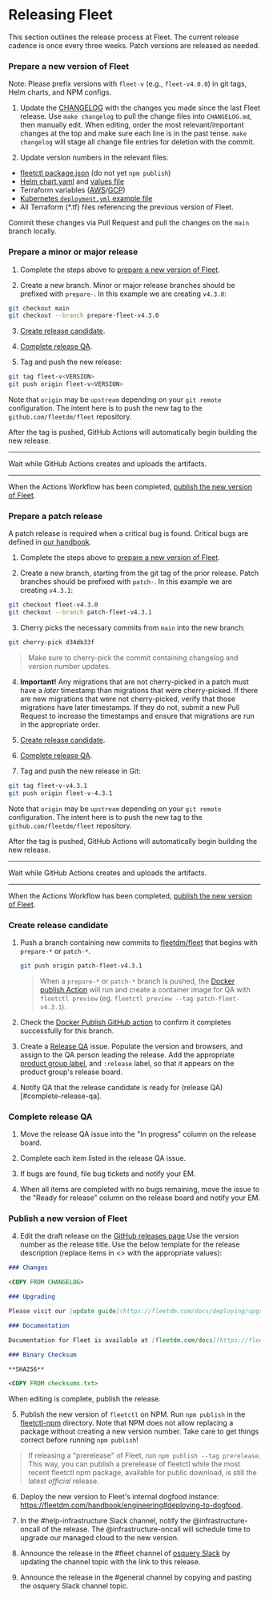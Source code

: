 # Releasing Fleet

This section outlines the release process at Fleet. The current release cadence is once every three weeks. Patch versions are released as needed.

### Prepare a new version of Fleet

Note: Please prefix versions with `fleet-v` (e.g., `fleet-v4.0.0`) in git tags, Helm charts, and NPM configs.

1. Update the [CHANGELOG](https://github.com/fleetdm/fleet/blob/main/CHANGELOG.md) with the changes you made since the last Fleet release. Use `make changelog` to pull the change files into `CHANGELOG.md`, then manually edit. When editing, order the most relevant/important changes at the top and make sure each line is in the past tense. `make changelog` will stage all change file entries for deletion with the commit.

2. Update version numbers in the relevant files:

- [fleetctl package.json](https://github.com/fleetdm/fleet/blob/main/tools/fleetctl-npm/package.json) (do not yet `npm publish`)
- [Helm chart.yaml](https://github.com/fleetdm/fleet/blob/main/charts/fleet/Chart.yaml) and [values file](https://github.com/fleetdm/fleet/blob/main/charts/fleet/values.yaml)
- Terraform variables ([AWS](https://github.com/fleetdm/fleet/blob/main/infrastructure/dogfood/terraform/aws/variables.tf)/[GCP](https://github.com/fleetdm/fleet/blob/main/infrastructure/dogfood/terraform/gcp/variables.tf))
- [Kubernetes `deployment.yml` example file](https://github.com/fleetdm/fleet/blob/main/docs/Deploy/Deploying-Fleet-on-Kubernetes.md)
- All Terraform (*.tf) files referencing the previous version of Fleet.

Commit these changes via Pull Request and pull the changes on the `main` branch locally.

### Prepare a minor or major release

1. Complete the steps above to [prepare a new version of Fleet](#prepare-a-new-version-of-fleet).

2. Create a new branch. Minor or major release branches should be prefixed with `prepare-`. In this example we are creating `v4.3.0`:

```sh
git checkout main
git checkout --branch prepare-fleet-v4.3.0
```

3. [Create release candidate](#create-release-candidate). 

4. [Complete release QA](#complete-release-qa). 

5. Tag and push the new release:

```sh
git tag fleet-v<VERSION>
git push origin fleet-v<VERSION>
```

Note that `origin` may be `upstream` depending on your `git remote` configuration. The intent here
is to push the new tag to the `github.com/fleetdm/fleet` repository.

After the tag is pushed, GitHub Actions will automatically begin building the new release.

***

Wait while GitHub Actions creates and uploads the artifacts.

***

When the Actions Workflow has been completed, [publish the new version of Fleet](#publish-a-new-version-of-fleet).

### Prepare a patch release

A patch release is required when a critical bug is found. Critical bugs are defined in [our handbook](https://fleetdm.com/handbook/quality#critical-bugs).

1. Complete the steps above to [prepare a new version of Fleet](#prepare-a-new-version-of-fleet).

2. Create a new branch, starting from the git tag of the prior release. Patch branches should be prefixed with `patch-`. In this example we are creating `v4.3.1`:
   
```sh
git checkout fleet-v4.3.0
git checkout --branch patch-fleet-v4.3.1
```

3. Cherry picks the necessary commits from `main` into the new branch:
  
```sh
git cherry-pick d34db33f
```

> Make sure to cherry-pick the commit containing changelog and version number updates.

4. **Important!** Any migrations that are not cherry-picked in a patch must have a _later_ timestamp than migrations that were cherry-picked. If there are new migrations that were not cherry-picked, verify that those migrations have later timestamps. If they do not, submit a new Pull Request to increase the timestamps and ensure that migrations are run in the appropriate order.

5. [Create release candidate](#create-release-candidate). 

6. [Complete release QA](#complete-release-qa). 

7. Tag and push the new release in Git:
  
```sh
git tag fleet-v-v4.3.1
git push origin fleet-v-4.3.1
```

Note that `origin` may be `upstream` depending on your `git remote` configuration. The intent here
is to push the new tag to the `github.com/fleetdm/fleet` repository.

After the tag is pushed, GitHub Actions will automatically begin building the new release.

***

Wait while GitHub Actions creates and uploads the artifacts.

***

When the Actions Workflow has been completed, [publish the new version of Fleet](#publish-a-new-version-of-fleet).

### Create release candidate

1. Push a branch containing new commits to [fleetdm/fleet](https://github.com/fleetdm/fleet) that begins with `prepare-*` or `patch-*`. 
   ```sh
   git push origin patch-fleet-v4.3.1
   ```

   > When a `prepare-*` or `patch-*` branch is pushed, the [Docker publish Action](https://github.com/fleetdm/fleet/actions/workflows/goreleaser-snapshot-fleet.yaml) will run and create a container image for QA with `fleetctl preview` (eg. `fleetctl preview --tag patch-fleet-v4.3.1`).

5. Check the [Docker Publish GitHub action](https://github.com/fleetdm/fleet/actions/workflows/goreleaser-snapshot-fleet.yaml) to confirm it completes successfully for this branch.

5. Create a [Release QA](https://github.com/fleetdm/fleet/blob/main/.github/ISSUE_TEMPLATE/smoke-tests.md) issue. Populate the version and browsers, and assign to the QA person leading the release. Add the appropriate [product group label](https://fleetdm.com/handbook/company/product-groups), and `:release` label, so that it appears on the product group's release board.

6. Notify QA that the release candidate is ready for (release QA)[#complete-release-qa].

### Complete release QA

1. Move the release QA issue into the "In progress" column on the release board. 

2. Complete each item listed in the release QA issue. 

3. If bugs are found, file bug tickets and notify your EM.

4. When all items are completed with no bugs remaining, move the issue to the "Ready for release" column on the release board and notify your EM.

### Publish a new version of Fleet

4. Edit the draft release on the [GitHub releases page](https://github.com/fleetdm/fleet/releases).Use the version number as the release title. Use the below template for the release description
(replace items in <> with the appropriate values):
   
```md
### Changes

<COPY FROM CHANGELOG>

### Upgrading

Please visit our [update guide](https://fleetdm.com/docs/deploying/upgrading-fleet) for upgrade instructions.

### Documentation

Documentation for Fleet is available at [fleetdm.com/docs](https://fleetdm.com/docs).

### Binary Checksum

**SHA256**

<COPY FROM checksums.txt>
```

When editing is complete, publish the release.

5. Publish the new version of `fleetctl` on NPM. Run `npm publish` in the [fleetctl-npm](https://github.com/fleetdm/fleet/tree/main/tools/fleetctl-npm) directory. Note that NPM does not allow replacing a package without creating a new version number. Take care to get things correct before running `npm publish`!

> If releasing a "prerelease" of Fleet, run `npm publish --tag prerelease`. This way, you can publish a prerelease of fleetctl while the most recent fleetctl npm package, available for public download, is still the latest _official_ release.

6. Deploy the new version to Fleet's internal dogfood instance: https://fleetdm.com/handbook/engineering#deploying-to-dogfood.

7. In the #help-infrastructure Slack channel, notify the @infrastructure-oncall of the release. The @infrastructure-oncall will schedule time to upgrade our managed cloud to the new version.

8. Announce the release in the #fleet channel of [osquery Slack](https://fleetdm.com/slack) by updating the channel topic with the link to this release. 

9. Announce the release in the #general channel by copying and pasting the osquery Slack channel topic.

<meta name="pageOrderInSection" value="500">
<meta name="description" value="Learn how new versions of Fleet are created, tested, and released.">
